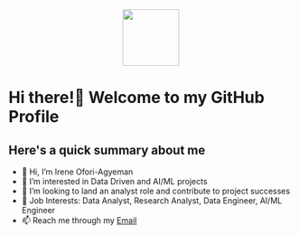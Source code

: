 <div id="header" align="center">
  <img src="https://media.giphy.com/media/eMJXDJqSOVzQjFJ8Wv/giphy.gif" width="100"/>
</div>
 
# Hi there!👋 Welcome to my GitHub Profile #





## Here's a quick summary about me ##
- 👋 Hi, I’m Irene Ofori-Agyeman
- 👀 I’m interested in Data Driven and AI/ML projects
- 💞️ I’m looking to land an analyst role and contribute to project successes
- 💼 Job Interests: Data Analyst, Research Analyst, Data Engineer, AI/ML Engineer
- 📫 Reach me through my [Email](ireneagyeman4@gmail.com)

<!---
irene-reyn/irene-reyn is a ✨ special ✨ repository because its `README.md` (this file) appears on your GitHub profile.
You can click the Preview link to take a look at your changes.
--->
